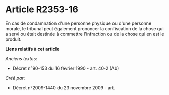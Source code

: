 # Article R2353-16

En cas de condamnation d'une personne physique ou d'une personne morale, le tribunal peut également prononcer la confiscation
de la chose qui a servi ou était destinée à commettre l'infraction ou de la chose qui en est le produit.

**Liens relatifs à cet article**

_Anciens textes_:

  - Décret n°90-153 du 16 février 1990 - art. 40-2 (Ab)

_Créé par_:

  - Décret n°2009-1440 du 23 novembre 2009 - art.
